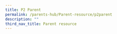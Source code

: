 ```yaml
---
title: P2 Parent
permalink: /parents-hub/Parent-resource/p2parent
description: ""
third_nav_title: Parent resource
---
```

